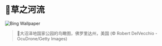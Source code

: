 # 🔖草之河流

![Bing Wallpaper](https://www.bing.com/th?id=OHR.AerialEverglades_ZH-CN3388982881_1920x1080.jpg&rf=LaDigue_1920x1080.jpg&pid=hp)

> 📝大沼泽地国家公园的鸟瞰图，佛罗里达州，美国 (© Robert DelVecchio - OcuDrone/Getty Images)

